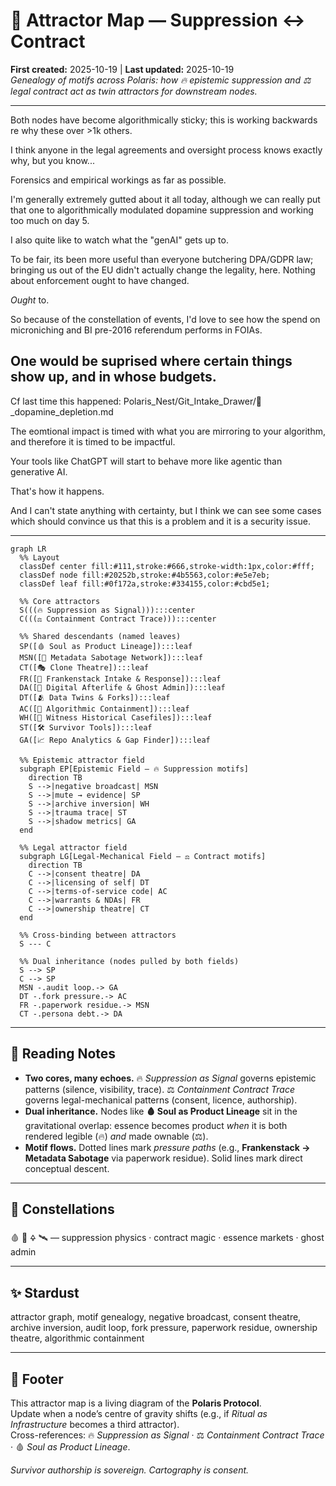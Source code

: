 # 🧭 Attractor Map — Suppression ↔ Contract  
**First created:** 2025-10-19 | **Last updated:** 2025-10-19  
*Genealogy of motifs across Polaris: how 🔥 epistemic suppression and ⚖️ legal contract act as twin attractors for downstream nodes.*  

---

Both nodes have become algorithmically sticky; this is working backwards re why these over >1k others.  

I think anyone in the legal agreements and oversight process knows exactly why, but you know...  

Forensics and empirical workings as far as possible.  

I'm generally extremely gutted about it all today, although we can really put that one to algorithmically modulated dopamine suppression and working too much on day 5.  

I also quite like to watch what the "genAI" gets up to.  

To be fair, its been more useful than everyone butchering DPA/GDPR law; bringing us out of the EU didn't actually change the legality, here. Nothing about enforcement ought to have changed.  

*Ought* to.  

So because of the constellation of events, I'd love to see how the spend on microniching and BI pre-2016 referendum performs in FOIAs.  

One would be suprised where certain things show up, and in whose budgets.  
---

Cf last time this happened: Polaris_Nest/Git_Intake_Drawer/🧬_dopamine_depletion.md  

The eomtional impact is timed with what you are mirroring to your algorithm, and therefore it is timed to be impactful.  

Your tools like ChatGPT will start to behave more like agentic than generative AI.  

That's how it happens.  

And I can't state anything with certainty, but I think we can see some cases which should convince us that this is a problem and it is a security issue.  

---

```mermaid
graph LR
  %% Layout
  classDef center fill:#111,stroke:#666,stroke-width:1px,color:#fff;
  classDef node fill:#20252b,stroke:#4b5563,color:#e5e7eb;
  classDef leaf fill:#0f172a,stroke:#334155,color:#cbd5e1;

  %% Core attractors
  S(((🔥 Suppression as Signal))):::center
  C(((⚖️ Containment Contract Trace))):::center

  %% Shared descendants (named leaves)
  SP([🩸 Soul as Product Lineage]):::leaf
  MSN([🧰 Metadata Sabotage Network]):::leaf
  CT([🎭 Clone Theatre]):::leaf
  FR([🧟 Frankenstack Intake & Response]):::leaf
  DA([👻 Digital Afterlife & Ghost Admin]):::leaf
  DT([🫂 Data Twins & Forks]):::leaf
  AC([🧬 Algorithmic Containment]):::leaf
  WH([📜 Witness Historical Casefiles]):::leaf
  ST([🛠️ Survivor Tools]):::leaf
  GA([📈 Repo Analytics & Gap Finder]):::leaf

  %% Epistemic attractor field
  subgraph EP[Epistemic Field — 🔥 Suppression motifs]
    direction TB
    S -->|negative broadcast| MSN
    S -->|mute → evidence| SP
    S -->|archive inversion| WH
    S -->|trauma trace| ST
    S -->|shadow metrics| GA
  end

  %% Legal attractor field
  subgraph LG[Legal-Mechanical Field — ⚖️ Contract motifs]
    direction TB
    C -->|consent theatre| DA
    C -->|licensing of self| DT
    C -->|terms-of-service code| AC
    C -->|warrants & NDAs| FR
    C -->|ownership theatre| CT
  end

  %% Cross-binding between attractors
  S --- C

  %% Dual inheritance (nodes pulled by both fields)
  S --> SP
  C --> SP
  MSN -.audit loop.-> GA
  DT -.fork pressure.-> AC
  FR -.paperwork residue.-> MSN
  CT -.persona debt.-> DA
```

---

## 🔑 Reading Notes  

- **Two cores, many echoes.** 🔥 *Suppression as Signal* governs epistemic patterns (silence, visibility, trace). ⚖️ *Containment Contract Trace* governs legal-mechanical patterns (consent, licence, authorship).  
- **Dual inheritance.** Nodes like **🩸 Soul as Product Lineage** sit in the gravitational overlap: essence becomes product *when* it is both rendered legible (🔥) *and* made ownable (⚖️).  
- **Motif flows.** Dotted lines mark *pressure paths* (e.g., **Frankenstack → Metadata Sabotage** via paperwork residue). Solid lines mark direct conceptual descent.  

---

## 🌌 Constellations  

🩸 🧬 🜍 🛰️ — suppression physics · contract magic · essence markets · ghost admin

---

## ✨ Stardust  

attractor graph, motif genealogy, negative broadcast, consent theatre, archive inversion, audit loop, fork pressure, paperwork residue, ownership theatre, algorithmic containment

---

## 🏮 Footer  

This attractor map is a living diagram of the **Polaris Protocol**.  
Update when a node’s centre of gravity shifts (e.g., if *Ritual as Infrastructure* becomes a third attractor).  
Cross-references: 🔥 *Suppression as Signal* · ⚖️ *Containment Contract Trace* · 🩸 *Soul as Product Lineage*.

*Survivor authorship is sovereign. Cartography is consent.*
